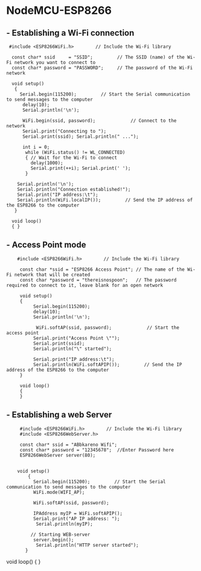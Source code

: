 # NodeMCU-ESP8266 
## - Establishing a Wi-Fi connection

     #include <ESP8266WiFi.h>        // Include the Wi-Fi library

      const char* ssid     = "SSID";         // The SSID (name) of the Wi-Fi network you want to connect to
      const char* password = "PASSWORD";     // The password of the Wi-Fi network

      void setup()
       {
         Serial.begin(115200);         // Start the Serial communication to send messages to the computer
          delay(10);
          Serial.println('\n');
  
          WiFi.begin(ssid, password);             // Connect to the network
          Serial.print("Connecting to ");
          Serial.print(ssid); Serial.println(" ...");

          int i = 0;
           while (WiFi.status() != WL_CONNECTED)
           { // Wait for the Wi-Fi to connect
             delay(1000);
             Serial.print(++i); Serial.print(' ');
           }

        Serial.println('\n');
        Serial.println("Connection established!");  
        Serial.print("IP address:\t");
        Serial.println(WiFi.localIP());         // Send the IP address of the ESP8266 to the computer
       }

      void loop()  
      { }

## - Access Point mode


        #include <ESP8266WiFi.h>        // Include the Wi-Fi library

         const char *ssid = "ESP8266 Access Point"; // The name of the Wi-Fi network that will be created
         const char *password = "thereisnospoon";   // The password required to connect to it, leave blank for an open network

         void setup() 
         {
              Serial.begin(115200);
              delay(10);
              Serial.println('\n');

               WiFi.softAP(ssid, password);             // Start the access point
              Serial.print("Access Point \"");
              Serial.print(ssid);
              Serial.println("\" started");

              Serial.print("IP address:\t");
              Serial.println(WiFi.softAPIP());         // Send the IP address of the ESP8266 to the computer
         }

         void loop()
         { 
         }
         
         
## - Establishing a web Server 


         #include <ESP8266WiFi.h>        // Include the Wi-Fi library
         #include <ESP8266WebServer.h>

         const char* ssid = "ABbkareno Wifi";
         const char* password = "12345678";  //Enter Password here
         ESP8266WebServer server(80);


        void setup()
            {
              Serial.begin(115200);         // Start the Serial communication to send messages to the computer
              WiFi.mode(WIFI_AP);

              WiFi.softAP(ssid, password);
  
              IPAddress myIP = WiFi.softAPIP();
              Serial.print("AP IP address: ");
               Serial.println(myIP);
 
             // Starting WEB-server 
              server.begin();
               Serial.println("HTTP server started"); 
           }

void loop() { }
